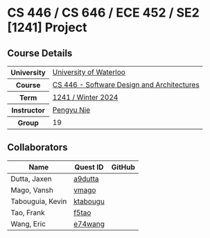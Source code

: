 # CS 446 / CS 646 / ECE 452 / SE2 [1241] Project

## Course Details

<table>
  <tr>
    <th>University</th>
    <td><a href="https://cs.uwaterloo.ca/">University of Waterloo</a></td>
  </tr>
  <tr>
    <th>Course</th>
    <td><a href="https://cs.uwaterloo.ca//current/courses/course_descriptions/cDescr/CS446">CS 446 - Software Design and Architectures</a></td>
  </tr>
  <tr>
    <th>Term</th>
    <td><a href="https://pengyunie.github.io/cs446-1241/">1241 / Winter 2024</a></td>
  </tr>
  <tr>
    <th>Instructor</th>
    <td><a href="mailto:pynie@uwaterloo.ca">Pengyu Nie</a></td>
  </tr>
  <tr>
    <th>Group</th>
    <td>19</td>
  </tr>
</table>

## Collaborators

| Name | Quest ID | GitHub |
| - | - | - |
| Dutta, Jaxen | [a9dutta](a9dutta@uwaterloo.ca) | |
| Mago, Vansh | [vmago](vmago@uwaterloo.ca) | |
| Tabouguia, Kevin | [ktabougu](ktabougu@uwaterloo.ca) | |
| Tao, Frank | [f5tao](f5tao@uwaterloo.ca) | |
| Wang, Eric | [e74wang](e74wang@uwaterloo.ca) | |
